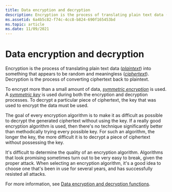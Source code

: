 ```yaml
---
title: Data encryption and decryption
description: Encryption is the process of translating plain text data (plaintext) into something that appears to be random and meaningless (ciphertext). Decryption is the process of converting ciphertext back to plaintext.
ms.assetid: 6a4b5c82-f74c-4cc8-b824-690f165453bd
ms.topic: article
ms.date: 11/09/2021
---
```


# Data encryption and decryption

Encryption is the process of translating plain text data ([*plaintext*](../secgloss/p-gly.md)) into something that appears to be random and meaningless ([*ciphertext*](../secgloss/c-gly.md)). Decryption is the process of converting ciphertext back to plaintext.

To encrypt more than a small amount of data, [*symmetric encryption*](../secgloss/s-gly.md) is used. A [*symmetric key*](../secgloss/s-gly.md) is used during both the encryption and decryption processes. To decrypt a particular piece of ciphertext, the key that was used to encrypt the data must be used.

The goal of every encryption algorithm is to make it as difficult as possible to decrypt the generated ciphertext without using the key. If a really good encryption algorithm is used, then there's no technique significantly better than methodically trying every possible key. For such an algorithm, the longer the key, the more difficult it is to decrypt a piece of ciphertext without possessing the key.

It's difficult to determine the quality of an encryption algorithm. Algorithms that look promising sometimes turn out to be very easy to break, given the proper attack. When selecting an encryption algorithm, it's a good idea to choose one that's been in use for several years, and has successfully resisted all attacks.

For more information, see [Data encryption and decryption functions](cryptography-functions.md).
